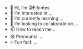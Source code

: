 - 👋 Hi, I’m @Fifontes
- 👀 I’m interested in ...
- 🌱 I’m currently learning ...
- 💞️ I’m looking to collaborate on ...
- 📫 How to reach me ...
- 😄 Pronouns: ...
- ⚡ Fun fact: ...

<!---
Fifontes/Fifontes is a ✨ special ✨ repository because its `README.md` (this file) appears on your GitHub profile.
You can click the Preview link to take a look at your changes.
--->
